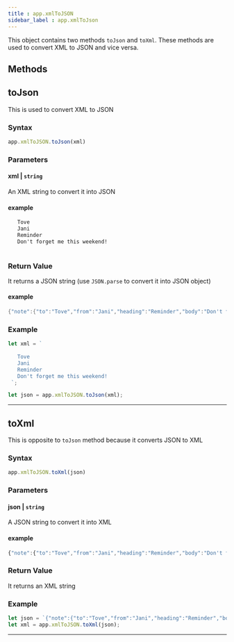 ```yaml
---
title : app.xmlToJSON
sidebar_label : app.xmlToJson
---
```


This object contains two methods `toJson` and `toXml`. These methods are used to convert XML to JSON and vice versa.


## Methods

## toJson

This is used to convert XML to JSON

### Syntax

``` js
app.xmlToJSON.toJson(xml)
```


### Parameters

#### xml \| `string`

An XML string to convert it into JSON

#### example

``` xml
   Tove 
   Jani 
   Reminder 
   Don't forget me this weekend! 
 
```


### Return Value

It returns a JSON string (use `JSON.parse` to convert it into JSON
object)

#### example

``` java
{"note":{"to":"Tove","from":"Jani","heading":"Reminder","body":"Don't forget me this weekend!"}}
```


### Example

``` js
let xml = ` 
 
   Tove 
   Jani 
   Reminder 
   Don't forget me this weekend! 
 `;

let json = app.xmlToJSON.toJson(xml);
```
------------------------------------------------------------------------

## toXml

This is opposite to `toJson` method because it converts JSON to XML

### Syntax
``` js
app.xmlToJSON.toXml(json)
```

### Parameters

#### json \| `string`

A JSON string to convert it into XML

#### example

``` js
{"note":{"to":"Tove","from":"Jani","heading":"Reminder","body":"Don't forget me this weekend!"}}
```

### Return Value

It returns an XML string

### Example

``` js
let json = `{"note":{"to":"Tove","from":"Jani","heading":"Reminder","body":"Don't forget me this weekend!"}}`;
let xml = app.xmlToJSON.toXml(json);
```
------------------------------------------------------------------------

